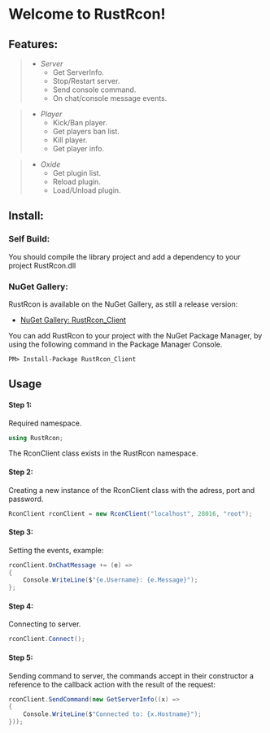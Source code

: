 # Welcome to RustRcon!
## Features:
>* _Server_
>   - Get ServerInfo.
>   - Stop/Restart server.
>   - Send console command.
>   - On chat/console message events.

>* _Player_
>   - Kick/Ban player.
>   - Get players ban list.
>   - Kill player.
>   - Get player info.

>* _Oxide_
>   - Get plugin list.
>   - Reload plugin.
>   - Load/Unload plugin.

## Install:
### Self Build: 
You should compile the library project and add a dependency to your project RustRcon.dll
### NuGet Gallery:
RustRcon is available on the NuGet Gallery, as still a release version:
* [NuGet Gallery: RustRcon_Client](https://www.nuget.org/packages/RustRcon_Client)

You can add RustRcon to your project with the NuGet Package Manager, by using the following command in the Package Manager Console.
~~~ 
PM> Install-Package RustRcon_Client 
~~~

## Usage
#### Step 1:
Required namespace.
~~~C#
using RustRcon;
~~~
The RconClient class exists in the RustRcon namespace.

#### Step 2: 
Creating a new instance of the RconClient class with the adress, port and password.
~~~C#
RconClient rconClient = new RconClient("localhost", 28016, "root");
~~~


#### Step 3:
Setting the events, example:
~~~C#
rconClient.OnChatMessage += (e) =>
{
    Console.WriteLine($"{e.Username}: {e.Message}");
};
~~~

#### Step 4:
Connecting to server.
~~~C#
rconClient.Connect();
~~~

#### Step 5:
Sending command to server, the commands accept in their constructor a reference to the callback action with the result of the request:
~~~C#
rconClient.SendCommand(new GetServerInfo((x) =>
{
    Console.WriteLine($"Connected to: {x.Hostname}");
}));
~~~
